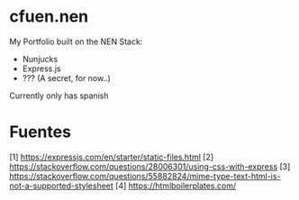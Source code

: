 # cfuen.nen

My Portfolio built on the NEN Stack:

- Nunjucks
- Express.js
- ??? (A secret, for now..)

Currently only has spanish

# Fuentes
[1] https://expressjs.com/en/starter/static-files.html
[2] https://stackoverflow.com/questions/28006301/using-css-with-express
[3] https://stackoverflow.com/questions/55882824/mime-type-text-html-is-not-a-supported-stylesheet
[4] https://htmlboilerplates.com/
